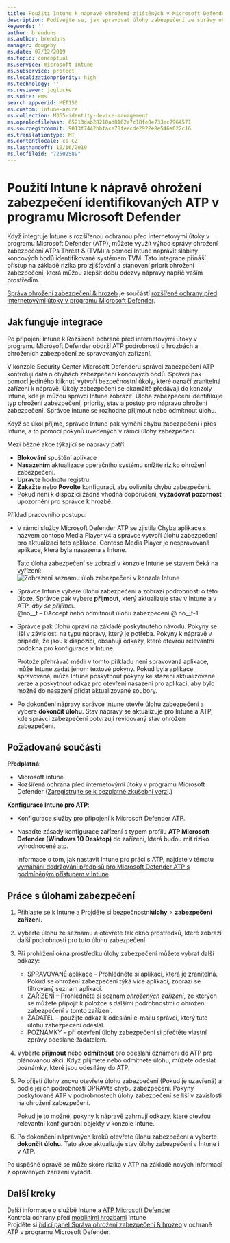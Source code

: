 ```yaml
---
title: Použití Intune k nápravě ohrožení zjištěných v Microsoft Defender ATP – Azure | Microsoft Docs
description: Podívejte se, jak spravovat úlohy zabezpečení ze správy ohrožení zabezpečení a & hrozeb v programu Microsoft Defender Advanced Threat Protection (ATP) z konzoly Intune.
keywords: ''
author: brenduns
ms.author: brenduns
manager: dougeby
ms.date: 07/12/2019
ms.topic: conceptual
ms.service: microsoft-intune
ms.subservice: protect
ms.localizationpriority: high
ms.technology: ''
ms.reviewer: joglocke
ms.suite: ems
search.appverid: MET150
ms.custom: intune-azure
ms.collection: M365-identity-device-management
ms.openlocfilehash: 65213dab28210ad8162a7c18fe0e733ec7964571
ms.sourcegitcommit: 9013f7442bbface78feecde2922e8e546a622c16
ms.translationtype: MT
ms.contentlocale: cs-CZ
ms.lasthandoff: 10/16/2019
ms.locfileid: "72502589"
---
```

# <a name="use-intune-to-remediate-vulnerabilities-identified-by-microsoft-defender-atp"></a>Použití Intune k nápravě ohrožení zabezpečení identifikovaných ATP v programu Microsoft Defender  

Když integruje Intune s rozšířenou ochranou před internetovými útoky v programu Microsoft Defender (ATP), můžete využít výhod správy ohrožení zabezpečení ATPs Threat & (TVM) a pomocí Intune napravit slabiny koncových bodů identifikované systémem TVM. Tato integrace přináší přístup na základě rizika pro zjišťování a stanovení priorit ohrožení zabezpečení, která můžou zlepšit dobu odezvy nápravy napříč vaším prostředím.  

[Správa ohrožení zabezpečení & hrozeb](https://docs.microsoft.com/windows/security/threat-protection/windows-defender-atp/next-gen-threat-and-vuln-mgt) je součástí [rozšířené ochrany před internetovými útoky v programu Microsoft Defender](https://docs.microsoft.com/windows/security/threat-protection/windows-defender-atp/windows-defender-advanced-threat-protection).  

## <a name="how-integration-works"></a>Jak funguje integrace  

Po připojení Intune k Rozšířené ochraně před internetovými útoky v programu Microsoft Defender obdrží ATP podrobnosti o hrozbách a ohroženích zabezpečení ze spravovaných zařízení.  

V konzole Security Center Microsoft Defenderu správci zabezpečení ATP kontrolují data o chybách zabezpečení koncových bodů. Správci pak pomocí jediného kliknutí vytvoří bezpečnostní úkoly, které označí zranitelná zařízení k nápravě. Úkoly zabezpečení se okamžitě předávají do konzoly Intune, kde je můžou správci Intune zobrazit. Úloha zabezpečení identifikuje typ ohrožení zabezpečení, priority, stav a postup pro nápravu ohrožení zabezpečení. Správce Intune se rozhodne přijmout nebo odmítnout úlohu.  

Když se úkol přijme, správce Intune pak vymění chybu zabezpečení i přes Intune, a to pomocí pokynů uvedených v rámci úlohy zabezpečení.  

Mezi běžné akce týkající se nápravy patří:  

- **Blokování** spuštění aplikace  
- **Nasazením** aktualizace operačního systému snížíte riziko ohrožení zabezpečení.  
- **Upravte** hodnotu registru.  
- **Zakažte** nebo **Povolte** konfiguraci, aby ovlivnila chybu zabezpečení.  
- Pokud není k dispozici žádná vhodná doporučení, **vyžadovat pozornost** upozornění pro správce k hrozbě.  

Příklad pracovního postupu:

- V rámci služby Microsoft Defender ATP se zjistila Chyba aplikace s názvem contoso Media Player v4 a správce vytvoří úlohu zabezpečení pro aktualizaci této aplikace. Contoso Media Player je nespravovaná aplikace, která byla nasazena s Intune.  

  Tato úloha zabezpečení se zobrazí v konzole Intune se stavem čeká na vyřízení:  
  ![Zobrazení seznamu úloh zabezpečení v konzole Intune](./media/atp-manage-vulnerabilities/temp-security-tasks.png)
 
- Správce Intune vybere úlohu zabezpečení a zobrazí podrobnosti o této úloze.  Správce pak vybere **přijmout**, který aktualizuje stav v Intune a v ATP, *aby se přijímal.*  
  @no__t – 0Accept nebo odmítnout úlohu zabezpečení @ no__t-1 
 
- Správce pak úlohu opraví na základě poskytnutého návodu.  Pokyny se liší v závislosti na typu nápravy, který je potřeba. Pokyny k nápravě v případě, že jsou k dispozici, obsahují odkazy, které otevřou relevantní podokna pro konfigurace v Intune. 

  Protože přehrávač médií v tomto příkladu není spravovaná aplikace, může Intune zadat jenom textové pokyny. Pokud byla aplikace spravovaná, může Intune poskytnout pokyny ke stažení aktualizované verze a poskytnout odkaz pro otevření nasazení pro aplikaci, aby bylo možné do nasazení přidat aktualizované soubory. 

- Po dokončení nápravy správce Intune otevře úlohu zabezpečení a vybere **dokončit úlohu**.  Stav nápravy se aktualizuje pro Intune a ATP, kde správci zabezpečení potvrzují revidovaný stav ohrožení zabezpečení.  

## <a name="prerequisites"></a>Požadované součásti  

**Předplatná**:  

- Microsoft Intune  
- Rozšířená ochrana před internetovými útoky v programu Microsoft Defender ([Zaregistrujte se k bezplatné zkušební verzi](https://www.microsoft.com/WindowsForBusiness/windows-atp?ocid=docs-wdatp-main-abovefoldlink).)  

**Konfigurace Intune pro ATP**:  

- Konfigurace služby pro připojení k Microsoft Defender ATP.  
- Nasaďte zásady konfigurace zařízení s typem profilu **ATP Microsoft Defender (Windows 10 Desktop)** do zařízení, která budou mít riziko vyhodnocené atp.

  Informace o tom, jak nastavit Intune pro práci s ATP, najdete v tématu [vymáhání dodržování předpisů pro Microsoft Defender ATP s podmíněným přístupem v Intune](advanced-threat-protection.md#enable-microsoft-defender-atp-in-intune).  

## <a name="work-with-security-tasks"></a>Práce s úlohami zabezpečení  

1. Přihlaste se k [Intune](https://go.microsoft.com/fwlink/?linkid=2090973) a Projděte si bezpečnostní**úlohy** >  **zabezpečení zařízení**.  
2. Vyberte úlohu ze seznamu a otevřete tak okno prostředků, které zobrazí další podrobnosti pro tuto úlohu zabezpečení.  
3. Při prohlížení okna prostředku úlohy zabezpečení můžete vybrat další odkazy:  
   - SPRAVOVANÉ aplikace – Prohlédněte si aplikaci, která je zranitelná. Pokud se ohrožení zabezpečení týká více aplikací, zobrazí se filtrovaný seznam aplikací.  
   - ZAŘÍZENÍ – Prohlédněte si seznam *ohrožených zařízení*, ze kterých se můžete připojit k položce s dalšími podrobnostmi o ohrožení zabezpečení v tomto zařízení.  
   - ŽADATEL – použijte odkaz k odeslání e-mailu správci, který tuto úlohu zabezpečení odeslal.  
   - POZNÁMKY – při otevření úlohy zabezpečení si přečtěte vlastní zprávy odeslané žadatelem.  
4. Vyberte **přijmout** nebo **odmítnout** pro odeslání oznámení do ATP pro plánovanou akci. Když přijmete nebo odmítnete úlohu, můžete odeslat poznámky, které jsou odesílány do ATP.  

5. Po přijetí úlohy znovu otevřete úlohu zabezpečení (Pokud je uzavřená) a podle jejich podrobností OPRAVte chybu zabezpečení.  Pokyny poskytované ATP v podrobnostech úlohy zabezpečení se liší v závislosti na ohrožení zabezpečení.  

   Pokud je to možné, pokyny k nápravě zahrnují odkazy, které otevřou relevantní konfigurační objekty v konzole Intune.  

6. Po dokončení nápravných kroků otevřete úlohu zabezpečení a vyberte **dokončit úlohu**.  Tato akce aktualizuje stav úlohy zabezpečení v Intune i v ATP.  

Po úspěšné opravě se může skóre rizika v ATP na základě nových informací z opravených zařízení vyřadit. 

## <a name="next-steps"></a>Další kroky
Další informace o službě Intune a [ATP Microsoft Defender](advanced-threat-protection.md)  
Kontrola ochrany před [mobilními hrozbami](mobile-threat-defense.md) Intune  
Projděte si [řídicí panel Správa ohrožení zabezpečení & hrozeb](https://docs.microsoft.com/windows/security/threat-protection/windows-defender-atp/tvm-dashboard-insights) v ochraně ATP v programu Microsoft Defender.
